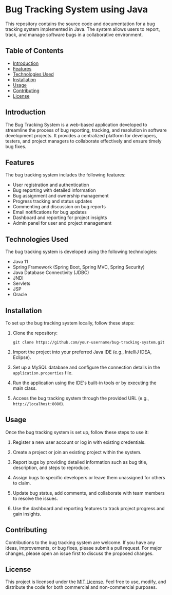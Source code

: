 # Bug Tracking System using Java

This repository contains the source code and documentation for a bug tracking system implemented in Java. The system allows users to report, track, and manage software bugs in a collaborative environment.

## Table of Contents
- [Introduction](#introduction)
- [Features](#features)
- [Technologies Used](#technologies-used)
- [Installation](#installation)
- [Usage](#usage)
- [Contributing](#contributing)
- [License](#license)

## Introduction
The Bug Tracking System is a web-based application developed to streamline the process of bug reporting, tracking, and resolution in software development projects. It provides a centralized platform for developers, testers, and project managers to collaborate effectively and ensure timely bug fixes.

## Features
The bug tracking system includes the following features:

- User registration and authentication
- Bug reporting with detailed information
- Bug assignment and ownership management
- Progress tracking and status updates
- Commenting and discussion on bug reports
- Email notifications for bug updates
- Dashboard and reporting for project insights
- Admin panel for user and project management

## Technologies Used
The bug tracking system is developed using the following technologies:

- Java 11
- Spring Framework (Spring Boot, Spring MVC, Spring Security)
- Java Database Connectivity (JDBC)
- JNDI
- Servlets
- JSP 
- Oracle

## Installation
To set up the bug tracking system locally, follow these steps:

1. Clone the repository:
   ```
   git clone https://github.com/your-username/bug-tracking-system.git
   ```

2. Import the project into your preferred Java IDE (e.g., IntelliJ IDEA, Eclipse).

3. Set up a MySQL database and configure the connection details in the `application.properties` file.

4. Run the application using the IDE's built-in tools or by executing the main class.

5. Access the bug tracking system through the provided URL (e.g., `http://localhost:8080`).

## Usage
Once the bug tracking system is set up, follow these steps to use it:

1. Register a new user account or log in with existing credentials.

2. Create a project or join an existing project within the system.

3. Report bugs by providing detailed information such as bug title, description, and steps to reproduce.

4. Assign bugs to specific developers or leave them unassigned for others to claim.

5. Update bug status, add comments, and collaborate with team members to resolve the issues.

6. Use the dashboard and reporting features to track project progress and gain insights.

## Contributing
Contributions to the bug tracking system are welcome. If you have any ideas, improvements, or bug fixes, please submit a pull request. For major changes, please open an issue first to discuss the proposed changes.

## License
This project is licensed under the [MIT License](LICENSE). Feel free to use, modify, and distribute the code for both commercial and non-commercial purposes.
